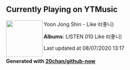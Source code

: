 ## Currently Playing on YTMusic

[<img align="left" width="100" src="https://lh3.googleusercontent.com/sRjnNH8-M2Vu9ijQj2l8yos_NkMgl7OtpDBCXH4aWWKJmb17snm6idT7t7mD2mDaGJNlLa-K0ZeOLvV7">](https://music.youtube.com/channel/UC9vrsMkxQUvpugdAbIC9r-w)

Yoon Jong Shin - Like it(좋니)

**Albums**: LISTEN 010 Like it(좋니)

Last updated at 08/07/2020 13:17

#### Generated with [20chan/github-now](https://github.com/20chan/github-now)


<!--
**20chan/20chan** is a ✨ _special_ ✨ repository because its `README.md` (this file) appears on your GitHub profile.

Here are some ideas to get you started:

- 🔭 I’m currently working on ...
- 🌱 I’m currently learning ...
- 👯 I’m looking to collaborate on ...
- 🤔 I’m looking for help with ...
- 💬 Ask me about ...
- 📫 How to reach me: ...
- 😄 Pronouns: ...
- ⚡ Fun fact: ...
-->
